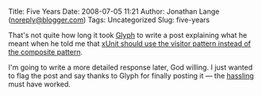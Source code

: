 Title: Five Years
Date: 2008-07-05 11:21
Author: Jonathan Lange (noreply@blogger.com)
Tags: Uncategorized
Slug: five-years

That's not quite how long it took [Glyph](glyf.livejournal.com) to write
a post explaining what he meant when he told me that [xUnit should use
the visitor pattern instead of the composite
pattern](http://glyf.livejournal.com/72505.html).  
  
I'm going to write a more detailed response later, God willing. I just
wanted to flag the post and say thanks to Glyph for finally posting it —
the [hassling](http://mumak.net/2007/08/20/let-the-beat-drop/) must have
worked.

